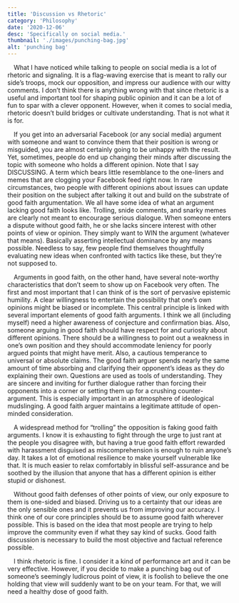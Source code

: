 ```yaml
---
title: 'Discussion vs Rhetoric'
category: 'Philosophy'
date: '2020-12-06'
desc: 'Specifically on social media.'
thumbnail: './images/punching-bag.jpg'
alt: 'punching bag'
---
```


​​&emsp;What I have noticed while talking to people on social media is a lot of rhetoric and signaling. It is a flag-waving exercise that is meant to rally our side’s troops, mock our opposition, and impress our audience with our witty comments. I don’t think there is anything wrong with that since rhetoric is a useful and important tool for shaping public opinion and it can be a lot of fun to spar with a clever opponent. However, when it comes to social media, rhetoric doesn’t build bridges or cultivate understanding. That is not what it is for.

​​&emsp;If you get into an adversarial Facebook (or any social media) argument with someone and want to convince them that their position is wrong or misguided, you are almost certainly going to be unhappy with the result. Yet, sometimes, people do end up changing their minds after discussing the topic with someone who holds a different opinion. Note that I say DISCUSSING. A term which bears little resemblance to the one-liners and memes that are clogging your Facebook feed right now. In rare circumstances, two people with different opinions about issues can update their position on the subject after talking it out and build on the substrate of good faith argumentation. We all have some idea of what an argument lacking good faith looks like. Trolling, snide comments, and snarky memes are clearly not meant to encourage serious dialogue. When someone enters a dispute without good faith, he or she lacks sincere interest with other points of view or opinion. They simply want to WIN the argument (whatever that means). Basically asserting intellectual dominance by any means possible. Needless to say, few people find themselves thoughtfully evaluating new ideas when confronted with tactics like these, but they’re not supposed to.

​​&emsp;Arguments in good faith, on the other hand, have several note-worthy characteristics that don’t seem to show up on Facebook very often. The first and most important that I can think of is the sort of pervasive epistemic humility. A clear willingness to entertain the possibility that one’s own opinions might be biased or incomplete. This central principle is linked with several important elements of good faith arguments. I think we all (including myself) need a higher awareness of conjecture and confirmation bias. Also, someone arguing in good faith should have respect for and curiosity about different opinions. There should be a willingness to point out a weakness in one’s own position and they should accommodate leniency for poorly argued points that might have merit. Also, a cautious temperance to universal or absolute claims. The good faith arguer spends nearly the same amount of time absorbing and clarifying their opponent’s ideas as they do explaining their own. Questions are used as tools of understanding. They are sincere and inviting for further dialogue rather than forcing their opponents into a corner or setting them up for a crushing counter-argument. This is especially important in an atmosphere of ideological mudslinging. A good faith arguer maintains a legitimate attitude of open-minded consideration.

​​&emsp;A widespread method for “trolling” the opposition is faking good faith arguments. I know it is exhausting to fight through the urge to just rant at the people you disagree with, but having a true good faith effort rewarded with harassment disguised as miscomprehension is enough to ruin anyone’s day. It takes a lot of emotional resilience to make yourself vulnerable like that. It is much easier to relax comfortably in blissful self-assurance and be soothed by the illusion that anyone that has a different opinion is either stupid or dishonest.

​​&emsp;Without good faith defenses of other points of view, our only exposure to them is one-sided and biased. Driving us to a certainty that our ideas are the only sensible ones and it prevents us from improving our accuracy. I think one of our core principles should be to assume good faith wherever possible. This is based on the idea that most people are trying to help improve the community even if what they say kind of sucks. Good faith discussion is necessary to build the most objective and factual reference possible.

​​&emsp;I think rhetoric is fine. I consider it a kind of performance art and it can be very effective. However, if you decide to make a punching bag out of someone’s seemingly ludicrous point of view, it is foolish to believe the one holding that view will suddenly want to be on your team. For that, we will need a healthy dose of good faith.